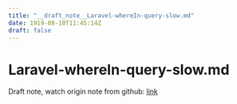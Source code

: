 ```yaml
---
title: "__draft_note__Laravel-whereIn-query-slow.md"
date: 1919-08-10T11:45:14Z
draft: false
---
```


# Laravel-whereIn-query-slow.md

Draft note, watch origin note from github: [link](https:/github.com/tinghaolai/just-random-note/blob/master/laravel/Laravel-whereIn-query-slow.md)